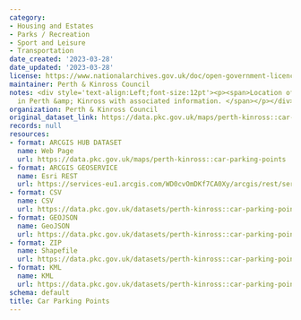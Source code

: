 ```yaml
---
category:
- Housing and Estates
- Parks / Recreation
- Sport and Leisure
- Transportation
date_created: '2023-03-28'
date_updated: '2023-03-28'
license: https://www.nationalarchives.gov.uk/doc/open-government-licence/version/3/
maintainer: Perth & Kinross Council
notes: <div style='text-align:Left;font-size:12pt'><p><span>Location of Car Parks
  in Perth &amp; Kinross with associated information. </span></p></div>
organization: Perth & Kinross Council
original_dataset_link: https://data.pkc.gov.uk/maps/perth-kinross::car-parking-points
records: null
resources:
- format: ARCGIS HUB DATASET
  name: Web Page
  url: https://data.pkc.gov.uk/maps/perth-kinross::car-parking-points
- format: ARCGIS GEOSERVICE
  name: Esri REST
  url: https://services-eu1.arcgis.com/WD0cvOmDKf7CA0Xy/arcgis/rest/services/Car_Parking_Points/FeatureServer/6
- format: CSV
  name: CSV
  url: https://data.pkc.gov.uk/datasets/perth-kinross::car-parking-points.csv?where=1=1&outSR=%7B%22latestWkid%22%3A27700%2C%22wkid%22%3A27700%7D
- format: GEOJSON
  name: GeoJSON
  url: https://data.pkc.gov.uk/datasets/perth-kinross::car-parking-points.geojson?where=1=1&outSR=%7B%22latestWkid%22%3A27700%2C%22wkid%22%3A27700%7D
- format: ZIP
  name: Shapefile
  url: https://data.pkc.gov.uk/datasets/perth-kinross::car-parking-points.zip?where=1=1&outSR=%7B%22latestWkid%22%3A27700%2C%22wkid%22%3A27700%7D
- format: KML
  name: KML
  url: https://data.pkc.gov.uk/datasets/perth-kinross::car-parking-points.kml?where=1=1&outSR=%7B%22latestWkid%22%3A27700%2C%22wkid%22%3A27700%7D
schema: default
title: Car Parking Points
---
```

